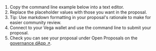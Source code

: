 1. Copy the command line example below into a text editor.
2. Replace the placeholder values with those you want in the proposal.
3. Tip: Use markdown formatting in your proposal's rationale to make for easier community review.
4. Connect to your Vega wallet and use the command line to submit your proposal.
5. Check you can see your proposal under Open Proposals on the [governance dApp ↗](https://governance.fairground.wtf/proposals).
